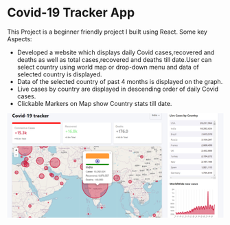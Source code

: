 # Covid-19 Tracker App

This Project is a beginner friendly project I built using React. Some key Aspects:

- Developed a website which displays daily Covid
  cases,recovered and deaths as well as total
  cases,recovered and deaths till date.User can
  select country using world map or drop-down
  menu and data of selected country is
  displayed.
- Data of the selected country of past 4 months
  is displayed on the graph.
- Live cases by country are displayed in
  descending order of daily Covid cases.
- Clickable Markers on Map show Country stats till date.



![](Covid_tracker_sample.PNG)


